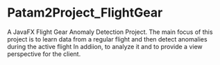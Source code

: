 # Patam2Project_FlightGear
A JavaFX Flight Gear Anomaly Detection Project.
The main focus of this project is to learn data from a regular flight and then detect anomalies during the active flight
In addiion, to analyze it and to provide a view perspective for the client.
